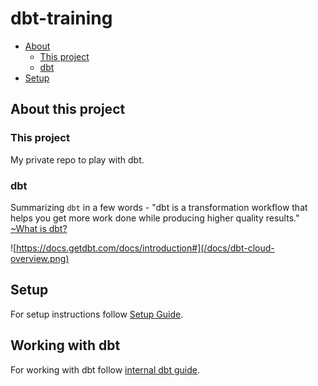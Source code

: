# dbt-training

- [About](#about)
    - [This project](#this-project)
    - [dbt](#dbt)
- [Setup](#setup)

## About this project

### This project

My private repo to play with dbt.


### dbt

Summarizing `dbt` in a few words - "dbt is a transformation workflow that helps you get more work done while producing higher quality results." [~What is dbt?]

[~What is dbt?]: https://docs.getdbt.com/docs/introduction

![https://docs.getdbt.com/docs/introduction#](/docs/dbt-cloud-overview.png)


## Setup

For setup instructions follow [Setup Guide](./docs/setup.md).

## Working with dbt

For working with dbt follow [internal dbt guide](./docs/dbt.md).

